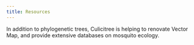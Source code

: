 ```yaml
---
title: Resources
---
```


In addition to phylogenetic trees, Culicitree is helping to renovate Vector Map, and provide extensive databases on mosquito ecology.
